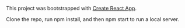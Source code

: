 This project was bootstrapped with [Create React App](https://github.com/facebookincubator/create-react-app).

Clone the repo, run npm install, and then npm start to run a local server.
